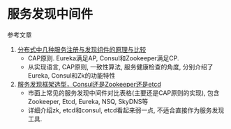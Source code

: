 # 服务发现中间件

参考文章

1. [分布式中几种服务注册与发现组件的原理与比较](https://juejin.im/post/5bb77923f265da0af3348aa3)
    - CAP原则. Eureka满足AP, Consul和Zookeeper满足CP.
    - 从实现语言, CAP原则, 一致性算法, 服务健康检查的角度, 分别介绍了Eureka, Consul和Zk的功能特性
2. [服务发现框架选型，Consul还是Zookeeper还是etcd](https://www.servercoder.com/2018/03/30/consul-vs-zookeeper-etcd/)
    - 市面上常见的服务发现中间件对比表格(主要还是CAP原则的实现), 包含Zookeeper, Etcd, Eureka, NSQ, SkyDNS等
    - 详细介绍zk, etcd和consul, etcd看起来弱一点, 不适合直接作为服务发现工具.

